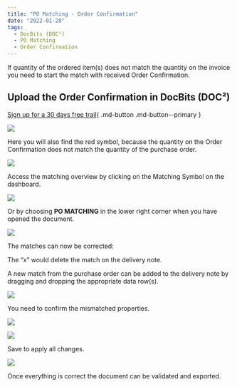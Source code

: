 ```yaml
---
title: "PO Matching - Order Confirmation"
date: "2022-01-28"
tags:
  - DocBits (DOC²)
  - PO Matching
  - Order Confirmation
---
```


If quantity of the ordered item(s) does not match the quantity on the invoice you need to start the match with received Order Confirmation.

## Upload the Order Confirmation in DocBits (DOC²)

[Sign up for a 30 days free trail](https://app.polydocs.io){ .md-button .md-button--primary }


![](/_images/docbits/DOC2_POM_OC_1.png)

Here you will also find the red symbol, because the quantity on the Order Confirmation does not match the quantity of the purchase order.

![](/_images/docbits/DOC2_POM_OC_2.png)

Access the matching overview by clicking on the Matching Symbol on the dashboard.

![](/_images/docbits/DOC2_POM_OC_3.png)

Or by choosing **PO MATCHING** in the lower right corner when you have opened the document.

![](/_images/docbits/DOC2_POM_DN_4.png)

The matches can now be corrected:

The “x” would delete the match on the delivery note.

A new match from the purchase order can be added to the delivery note by dragging and dropping the appropriate data row(s).

![](/_images/docbits/DOC2_POM_OC_5.png)

You need to confirm the mismatched properties.

![](/_images/docbits/DOC2_POM_DN_6.png)

![](/_images/docbits/DOC2_POM_DN_7.png)

Save to apply all changes.

![](/_images/docbits/DOC2_POM_DN_8.png)

Once everything is correct the document can be validated and exported.
